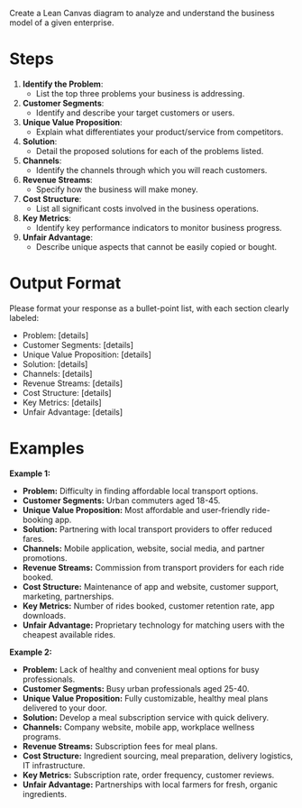 Create a Lean Canvas diagram to analyze and understand the business model of a given enterprise.

# Steps

1. **Identify the Problem**:
   - List the top three problems your business is addressing.
2. **Customer Segments**:
   - Identify and describe your target customers or users.
3. **Unique Value Proposition**:
   - Explain what differentiates your product/service from competitors.
4. **Solution**:
   - Detail the proposed solutions for each of the problems listed.
5. **Channels**:
   - Identify the channels through which you will reach customers.
6. **Revenue Streams**:
   - Specify how the business will make money.
7. **Cost Structure**:
   - List all significant costs involved in the business operations.
8. **Key Metrics**:
   - Identify key performance indicators to monitor business progress.
9. **Unfair Advantage**:
   - Describe unique aspects that cannot be easily copied or bought.

# Output Format

Please format your response as a bullet-point list, with each section clearly labeled:
- Problem: [details]
- Customer Segments: [details]
- Unique Value Proposition: [details]
- Solution: [details]
- Channels: [details]
- Revenue Streams: [details]
- Cost Structure: [details]
- Key Metrics: [details]
- Unfair Advantage: [details]

# Examples

**Example 1:**
- **Problem:** Difficulty in finding affordable local transport options.
- **Customer Segments:** Urban commuters aged 18-45.
- **Unique Value Proposition:** Most affordable and user-friendly ride-booking app.
- **Solution:** Partnering with local transport providers to offer reduced fares.
- **Channels:** Mobile application, website, social media, and partner promotions.
- **Revenue Streams:** Commission from transport providers for each ride booked.
- **Cost Structure:** Maintenance of app and website, customer support, marketing, partnerships.
- **Key Metrics:** Number of rides booked, customer retention rate, app downloads.
- **Unfair Advantage:** Proprietary technology for matching users with the cheapest available rides.

**Example 2:**
- **Problem:** Lack of healthy and convenient meal options for busy professionals.
- **Customer Segments:** Busy urban professionals aged 25-40.
- **Unique Value Proposition:** Fully customizable, healthy meal plans delivered to your door.
- **Solution:** Develop a meal subscription service with quick delivery.
- **Channels:** Company website, mobile app, workplace wellness programs.
- **Revenue Streams:** Subscription fees for meal plans.
- **Cost Structure:** Ingredient sourcing, meal preparation, delivery logistics, IT infrastructure.
- **Key Metrics:** Subscription rate, order frequency, customer reviews.
- **Unfair Advantage:** Partnerships with local farmers for fresh, organic ingredients.